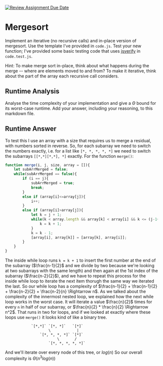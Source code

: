 [![Review Assignment Due Date](https://classroom.github.com/assets/deadline-readme-button-24ddc0f5d75046c5622901739e7c5dd533143b0c8e959d652212380cedb1ea36.svg)](https://classroom.github.com/a/1uurLsu5)
# Mergesort

Implement an iterative (no recursive calls) and in-place version of mergesort.
Use the template I've provided in `code.js`. Test your new function; I've
provided some basic testing code that uses
[jsverify](https://jsverify.github.io/) in `code.test.js`.

Hint: To make merge sort in-place, think about what happens during the merge --
where are elements moved to and from? To make it iterative, think about the
part of the array each recursive call considers.

## Runtime Analysis

Analyse the time complexity of your implementation and give a $\Theta$ bound for
its worst-case runtime. Add your answer, including your reasoning, to this
markdown file.

## Runtime Answer

<!-- In the first look at my code, I have constant runtimes until the first for loop that orders all the subarray pairs, and is always $\frac{n}{2}$ . Then, to merge all my subarrays from `n = 2` to `n` greater than half the size of the list, we have a while loop nested in a while loop nested in a for loop nested in a while loop which I will analyize later in this answer. After that I have another while loop nested in a while loop (that is the same code as the two while loops nested in the for loop above) that runs if we need to group any residual.  -->

To test this I use an array with a size that requires us to merge a residual, with numbers sorted in reverse. So, for each subarray we need to switch the numbers exactly, i.e. for a list like `[*, *, *, *, *]` we need to switch the subarrays `[[*,*][*,*], *]` exactly. For the function `merge()`:
``` javascript
function merge(i, j, size, array = []){
    let subArrMerged = false;
    while(subArrMerged == false){
        if (i == j){
            subArrMerged = true;
            break;
        }
        else if (array[i]<=array[j]){
            i++;
        }
        else if (array[i]>array[j]){
            let k = j + 1;
            while(k < array.length && array[k] < array[i] && k <= (j-1+size)){
                k = k + 1;
            }
            k = k - 1;
            [array[i], array[k]] = [array[k], array[i]];
        }
    }
}
```
The inside while loop runs `k = k + 1` to insert the first number at the end of the subarray ($\frac{n-1}{2}$ and we divide by two because we're looking at two subarrays with the same length) and then again at the 1st index of the subarray ($\frac{n-2}{2}$), and we have to repeat this process for the inside while loop to iterate the next item thorugh the same way we iterated the last. So our while loop has a complexity of $\frac{n-1}{2} + \frac{n-1}{2} + \frac{n-2}{2} + \frac{n-2}{n} \Rightarrow n$. As we talked about the complexity of the innermost nested loop, we explained how the next while loop works in the worst case. It will iterate a value $\frac{n}{2}$ times for every `n` in half of our subarray, or $\frac{n}{2} * \frac{n}{2} \Rightarrow n^2$. That runs in two for loops, and if we looked at exactly where these loops use `merge()` it looks kind of like a binary tree.
```mardown
            `[*,*]` `[*, *]`   `[*]`
                    \            |
                `[*, *, *, *]` `[*]`
                        \       /
                    `[*, *, *, *, *]`
```
And we'll iterate over every node of this tree, or $log(n)$ So our overall complexity is $\Theta(n^3log(n))$